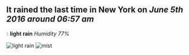 ## It rained the last time in New York on *June 5th 2016 around 06:57 am*
💧  **light rain** *Humidity 77%*

![light rain](http://openweathermap.org/img/w/10d.png) ![mist](http://openweathermap.org/img/w/50d.png)
